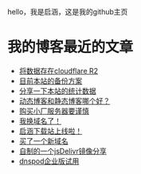 hello，我是启涵，这是我的github主页
# 我的博客最近的文章
<!-- BLOG-POST-LIST:START -->
- [将数据存在cloudflare R2](https://blog.1id.top/post/48)
- [目前本站的备份方案](https://blog.1id.top/post/47)
- [分享一下本站的统计数据](https://blog.1id.top/post/46)
- [动态博客和静态博客哪个好？](https://blog.1id.top/post/45)
- [购买小厂服务器要谨慎](https://blog.1id.top/post/42)
- [我换域名了！](https://blog.1id.top/post/38)
- [启涵下载站上线啦！](https://blog.1id.top/post/qi-han-xia-zai-zhan-shang-xian-la)
- [买了一个新域名](https://blog.1id.top/post/mai-liao-yi-ge-xin-yu-ming)
- [自制的一个jsDelivr镜像分享](https://blog.1id.top/post/zi-zhi-de-yi-ge-jsdelivr-jing-xiang-fen-xiang)
- [dnspod企业版试用](https://blog.1id.top/post/dnspod-qi-ye-ban-shi-yong)
<!-- BLOG-POST-LIST:END -->
